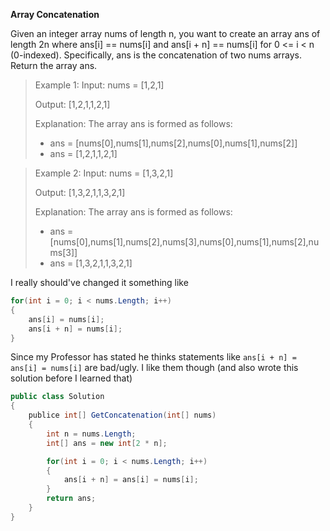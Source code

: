 **Array Concatenation**

Given an integer array nums of length n, you want to create an array ans of length 2n where ans[i] == nums[i] and ans[i + n] == nums[i] for 0 <= i < n (0-indexed).
Specifically, ans is the concatenation of two nums arrays.
Return the array ans.

>Example 1:
>Input: nums = [1,2,1]
>
>Output: [1,2,1,1,2,1]
>
>Explanation: The array ans is formed as follows:
>- ans = [nums[0],nums[1],nums[2],nums[0],nums[1],nums[2]]
>- ans = [1,2,1,1,2,1]

>Example 2:
>Input: nums = [1,3,2,1]
>
>Output: [1,3,2,1,1,3,2,1]
>
>Explanation: The array ans is formed as follows:
>- ans = [nums[0],nums[1],nums[2],nums[3],nums[0],nums[1],nums[2],nums[3]]
>- ans = [1,3,2,1,1,3,2,1]


I really should've changed it something like 
```csharp
for(int i = 0; i < nums.Length; i++)
{
	ans[i] = nums[i];
	ans[i + n] = nums[i];
}
```
Since my Professor has stated he thinks statements like `ans[i + n] = ans[i] = nums[i]` are bad/ugly. I like them though (and also wrote this solution before I learned that)
```csharp
public class Solution
{
	publice int[] GetConcatenation(int[] nums)
	{
		int n = nums.Length; 
		int[] ans = new int[2 * n];

		for(int i = 0; i < nums.Length; i++)
		{
			ans[i + n] = ans[i] = nums[i];
		}
		return ans;
	}
}
```
